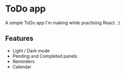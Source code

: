 # ToDo app

A simple ToDo app I'm making while practising React. :)

## Features

- Light / Dark mode
- Pending and Completed panels
- Reminders
- Calendar
 
